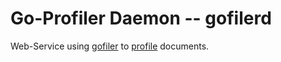 # Go-Profiler Daemon -- gofilerd
Web-Service using [gofiler](https://github.com/finkf/gofiler) to
[profile](https://github.com/cisocrgroup/Profiler) documents.
